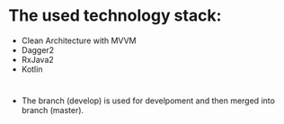 # The used technology stack:
- Clean Architecture with MVVM
- Dagger2
- RxJava2
- Kotlin

#
- The branch (develop) is used for develpoment and then merged into branch (master).
